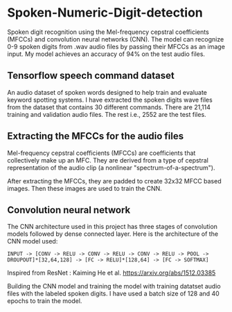 # Spoken-Numeric-Digit-detection
Spoken digit recognition using the Mel-frequency cepstral coefficients (MFCCs) and convolution neural networks (CNN). The model can recognize 0-9 spoken digits from .wav audio files by passing their MFCCs as an image input. My model achieves an accuracy of 94% on the test audio files. 

## Tensorflow speech command dataset

An audio dataset of spoken words designed to help train and evaluate keyword spotting systems. I have extracted the spoken digits wave files from the dataset that contains 30 different commands. There are 21,114 training and validation audio files. The rest i.e., 2552 are the test files.

## Extracting the MFCCs for the audio files
Mel-frequency cepstral coefficients (MFCCs) are coefficients that collectively make up an MFC. They are derived from a type of cepstral representation of the audio clip (a nonlinear "spectrum-of-a-spectrum").
    
After extracting the MFCCs, they are padded to create 32x32 MFCC based images. Then these images are used to train the CNN.

## Convolution neural network

The CNN architecture used in this project has three stages of convolution models followed by dense connected layer. Here is the architecture of the CNN model used:

```INPUT -> [CONV -> RELU -> CONV -> RELU -> CONV -> RELU -> POOL -> DROUPOUT]*[32,64,128] -> [FC -> RELU]*[128,64] -> [FC -> SOFTMAX]```

Inspired from ResNet :  Kaiming He et al. https://arxiv.org/abs/1512.03385

Building the CNN model and training the model with training datatset audio files with the labeled spoken digits. I have used a batch size of 128 and 40 epochs to train the model.

